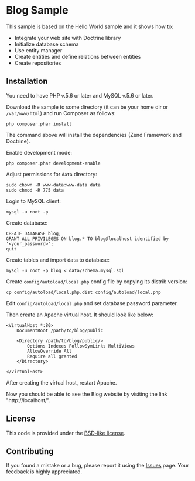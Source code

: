 Blog Sample
==================================================

This sample is based on the Hello World sample and it shows how to:

  * Integrate your web site with Doctrine library
  * Initialize database schema
  * Use entity manager
  * Create entities and define relations between entities
  * Create repositories

## Installation

You need to have PHP v.5.6 or later and MySQL v.5.6 or later.

Download the sample to some directory (it can be your home dir or `/var/www/html`) and run Composer as follows:

```
php composer.phar install
```

The command above will install the dependencies (Zend Framework and Doctrine).

Enable development mode:

```
php composer.phar development-enable
```

Adjust permissions for `data` directory:

```
sudo chown -R www-data:www-data data
sudo chmod -R 775 data
```

Login to MySQL client:

```
mysql -u root -p
```

Create database:

```
CREATE DATABASE blog;
GRANT ALL PRIVILEGES ON blog.* TO blog@localhost identified by '<your_password>';
quit
```

Create tables and import data to database:

```
mysql -u root -p blog < data/schema.mysql.sql
```

Create `config/autoload/local.php` config file by copying its distrib version:

```
cp config/autoload/local.php.dist config/autoload/local.php
```

Edit `config/autoload/local.php` and set database password parameter.

Then create an Apache virtual host. It should look like below:

```
<VirtualHost *:80>
    DocumentRoot /path/to/blog/public
    
	<Directory /path/to/blog/public/>
        Options Indexes FollowSymLinks MultiViews
        AllowOverride All
        Require all granted
    </Directory>

</VirtualHost>
```
After creating the virtual host, restart Apache.

Now you should be able to see the Blog website by visiting the link "http://localhost/". 
 
## License

This code is provided under the [BSD-like license](https://en.wikipedia.org/wiki/BSD_licenses). 

## Contributing

If you found a mistake or a bug, please report it using the [Issues](https://github.com/olegkrivtsov/using-zf3-book-samples/issues) page. Your feedback is highly appreciated.

